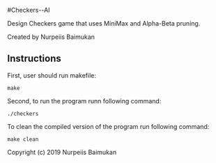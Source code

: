 #Checkers--AI

Design Checkers game that uses MiniMax and Alpha-Beta pruning.

Created by Nurpeiis Baimukan 
## Instructions

First, user should run makefile:
```
make
```

Second, to run the program runn following command:
```
./checkers
```

To clean the compiled version of the program run following command:
```
make clean
```
Copyright (c) 2019 Nurpeiis Baimukan
